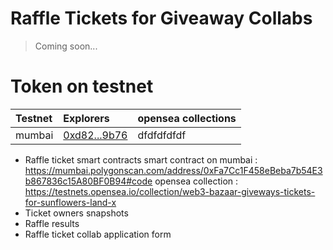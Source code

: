 # Raffle Tickets for Giveaway Collabs 
> Coming soon...


# Token on testnet

Testnet   | Explorers                     | opensea collections              | 
:-------- |:----------------------------- |:---------------------------------|
mumbai   | [0xd82...9b76](https://mumbai.polygonscan.com/address/0xd82b00f3fa4ee3d1683746ece93b8f9a1a799b76#code)| dfdfdfdfdf |



- Raffle ticket smart contracts
  smart contract on mumbai : https://mumbai.polygonscan.com/address/0xFa7Cc1F458eBeba7b54E3b867836c15A80BF0B94#code
  opensea collection : https://testnets.opensea.io/collection/web3-bazaar-giveways-tickets-for-sunflowers-land-x
- Ticket owners snapshots
- Raffle results
- Raffle ticket collab application form
